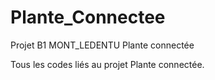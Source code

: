 # Plante_Connectee
Projet B1 MONT_LEDENTU Plante connectée

Tous les codes liés au projet Plante connectée.
